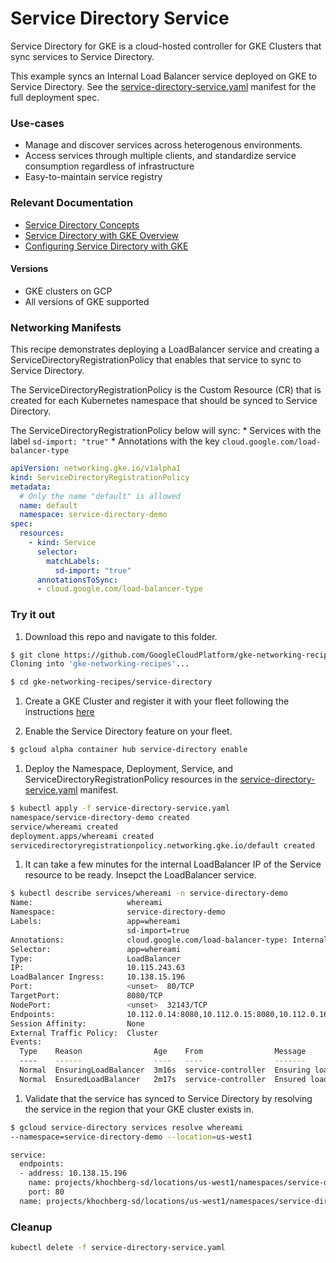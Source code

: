 # Service Directory Service

Service Directory for GKE is a cloud-hosted controller for GKE Clusters that
sync services to Service Directory.

This example syncs an Internal Load Balancer service deployed on GKE to Service
Directory. See the
[service-directory-service.yaml](service-directory-service.yaml) manifest for
the full deployment spec.

### Use-cases

*   Manage and discover services across heterogenous environments.
*   Access services through multiple clients, and standardize service
    consumption regardless of infrastructure
*   Easy-to-maintain service registry

### Relevant Documentation

*   [Service Directory Concepts](https://cloud.google.com/service-directory/docs/concepts)
*   [Service Directory with GKE Overview](https://cloud.google.com/service-directory/docs/sd-gke-overview)
*   [Configuring Service Directory with GKE](https://cloud.google.com/service-directory/docs/configuring-sd-with-gke)

#### Versions

*   GKE clusters on GCP
*   All versions of GKE supported

### Networking Manifests

This recipe demonstrates deploying a LoadBalancer service and creating a
ServiceDirectoryRegistrationPolicy that enables that service to sync to Service
Directory.

The ServiceDirectoryRegistrationPolicy is the Custom Resource (CR) that is
created for each Kubernetes namespace that should be synced to Service
Directory.

The ServiceDirectoryRegistrationPolicy below will sync: * Services with the
label `sd-import: "true"` * Annotations with the key
`cloud.google.com/load-balancer-type`

```yaml
apiVersion: networking.gke.io/v1alpha1
kind: ServiceDirectoryRegistrationPolicy
metadata:
  # Only the name "default" is allowed
  name: default
  namespace: service-directory-demo
spec:
  resources:
    - kind: Service
      selector:
        matchLabels:
          sd-import: "true"
      annotationsToSync:
      - cloud.google.com/load-balancer-type
```

### Try it out

1.  Download this repo and navigate to this folder.

```sh
$ git clone https://github.com/GoogleCloudPlatform/gke-networking-recipes.git
Cloning into 'gke-networking-recipes'...

$ cd gke-networking-recipes/service-directory
```

1.  Create a GKE Cluster and register it with your fleet following the
    instructions
    [here](https://cloud.google.com/anthos/multicluster-management/connect/reigstering-a-cluster)

1.  Enable the Service Directory feature on your fleet.

```sh
$ gcloud alpha container hub service-directory enable
```

1.  Deploy the Namespace, Deployment, Service, and
    ServiceDirectoryRegistrationPolicy resources in the
    [service-directory-service.yaml](service-directory-service.yaml) manifest.

```sh
$ kubectl apply -f service-directory-service.yaml
namespace/service-directory-demo created
service/whereami created
deployment.apps/whereami created
servicedirectoryregistrationpolicy.networking.gke.io/default created
```

1.  It can take a few minutes for the internal LoadBalancer IP of the Service
    resource to be ready. Insepct the LoadBalancer service.

```sh
$ kubectl describe services/whereami -n service-directory-demo
Name:                     whereami
Namespace:                service-directory-demo
Labels:                   app=whereami
                          sd-import=true
Annotations:              cloud.google.com/load-balancer-type: Internal
Selector:                 app=whereami
Type:                     LoadBalancer
IP:                       10.115.243.63
LoadBalancer Ingress:     10.138.15.196
Port:                     <unset>  80/TCP
TargetPort:               8080/TCP
NodePort:                 <unset>  32143/TCP
Endpoints:                10.112.0.14:8080,10.112.0.15:8080,10.112.0.16:8080
Session Affinity:         None
External Traffic Policy:  Cluster
Events:
  Type    Reason                Age    From                Message
  ----    ------                ----   ----                -------
  Normal  EnsuringLoadBalancer  3m16s  service-controller  Ensuring load balancer
  Normal  EnsuredLoadBalancer   2m17s  service-controller  Ensured load balancer
```

1.  Validate that the service has synced to Service Directory by resolving the
    service in the region that your GKE cluster exists in.

```sh
$ gcloud service-directory services resolve whereami
--namespace=service-directory-demo --location=us-west1

service:
  endpoints:
  - address: 10.138.15.196
    name: projects/khochberg-sd/locations/us-west1/namespaces/service-directory-demo/services/whereami/endpoints/my-cluster-1732148286
    port: 80
  name: projects/khochberg-sd/locations/us-west1/namespaces/service-directory-demo/services/whereami
```

### Cleanup

```sh
kubectl delete -f service-directory-service.yaml
```
